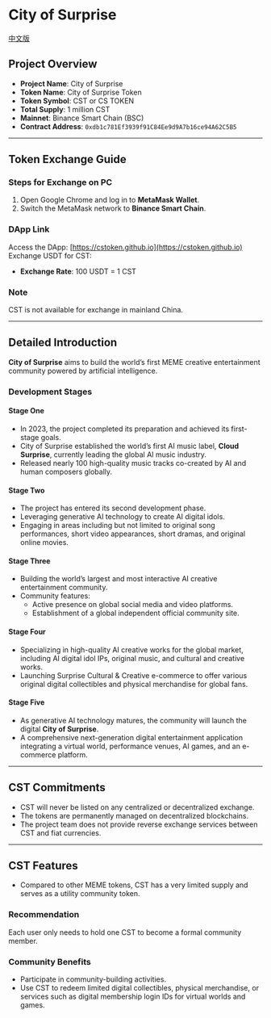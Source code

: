 # City of Surprise

[中文版](./README.md)

## Project Overview

- **Project Name**: City of Surprise
- **Token Name**: City of Surprise Token
- **Token Symbol**: CST or CS TOKEN
- **Total Supply**: 1 million CST
- **Mainnet**: Binance Smart Chain (BSC)
- **Contract Address**: `0xdb1c781Ef3939f91C84Ee9d9A7b16ce94A62C5B5`

---

## Token Exchange Guide

### Steps for Exchange on PC
1. Open Google Chrome and log in to **MetaMask Wallet**.
2. Switch the MetaMask network to **Binance Smart Chain**.

### DApp Link
Access the DApp: [https://cstoken.github.io](https://cstoken.github.io)  
Exchange USDT for CST:
- **Exchange Rate**: 100 USDT = 1 CST

### Note
CST is not available for exchange in mainland China.

---

## Detailed Introduction
**City of Surprise** aims to build the world’s first MEME creative entertainment community powered by artificial intelligence.

### Development Stages

#### Stage One
- In 2023, the project completed its preparation and achieved its first-stage goals.
- City of Surprise established the world’s first AI music label, **Cloud Surprise**, currently leading the global AI music industry.
- Released nearly 100 high-quality music tracks co-created by AI and human composers globally.

#### Stage Two
- The project has entered its second development phase.
- Leveraging generative AI technology to create AI digital idols.
- Engaging in areas including but not limited to original song performances, short video appearances, short dramas, and original online movies.

#### Stage Three
- Building the world’s largest and most interactive AI creative entertainment community.
- Community features:
  - Active presence on global social media and video platforms.
  - Establishment of a global independent official community site.

#### Stage Four
- Specializing in high-quality AI creative works for the global market, including AI digital idol IPs, original music, and cultural and creative works.
- Launching Surprise Cultural & Creative e-commerce to offer various original digital collectibles and physical merchandise for global fans.

#### Stage Five
- As generative AI technology matures, the community will launch the digital **City of Surprise**.
- A comprehensive next-generation digital entertainment application integrating a virtual world, performance venues, AI games, and an e-commerce platform.

---

## CST Commitments
- CST will never be listed on any centralized or decentralized exchange.
- The tokens are permanently managed on decentralized blockchains.
- The project team does not provide reverse exchange services between CST and fiat currencies.

---

## CST Features
- Compared to other MEME tokens, CST has a very limited supply and serves as a utility community token.

### Recommendation
Each user only needs to hold one CST to become a formal community member.

### Community Benefits
- Participate in community-building activities.
- Use CST to redeem limited digital collectibles, physical merchandise, or services such as digital membership login IDs for virtual worlds and games.

